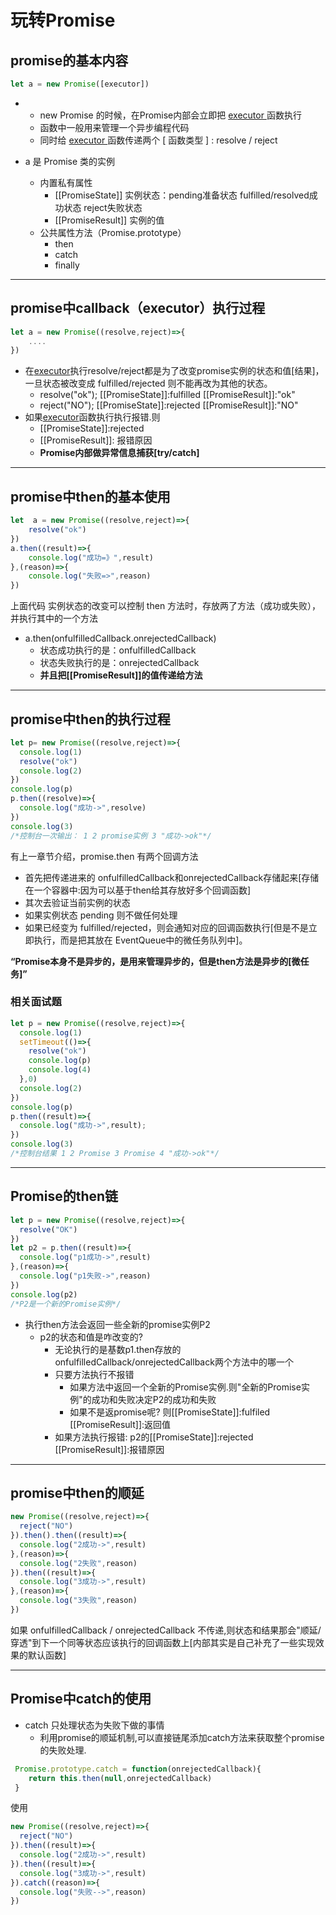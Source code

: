 # 玩转Promise

## promise的基本内容

```javascript
let a = new Promise([executor])
```

- [executor]: 可以执行函数

  - new Promise 的时候，在Promise内部会立即把 [ executor ] 函数执行
  - 函数中一般用来管理一个异步编程代码
  - 同时给 [ executor ] 函数传递两个 [ 函数类型 ] : resolve / reject

- a 是 Promise 类的实例

  - 内置私有属性
    - [[PromiseState]] 实例状态：pending准备状态  fulfilled/resolved成功状态  reject失败状态
    - [[PromiseResult]] 实例的值
  - 公共属性方法（Promise.prototype）
    - then
    - catch
    - finally

---

## promise中callback（executor）执行过程

```javascript
let a = new Promise((resolve,reject)=>{
    ....
})
```

- 在[executor]执行resolve/reject都是为了改变promise实例的状态和值[结果]，一旦状态被改变成 fulfilled/rejected 则不能再改为其他的状态。
  - resolve("ok"); [[PromiseState]]:fulfilled [[PromiseResult]]:"ok"
  - reject("NO"); [[PromiseState]]:rejected [[PromiseResult]]:"NO"
- 如果[executor]函数执行执行报错.则
  - [[PromiseState]]:rejected
  - [[PromiseResult]]: 报错原因
  - **Promise内部做异常信息捕获[try/catch]**

---

## promise中then的基本使用

```javascript
let  a = new Promise((resolve,reject)=>{
    resolve("ok")
})
a.then((result)=>{
    console.log("成功=》",result)
},(reason)=>{
    console.log("失败=>",reason)
})
```

上面代码 实例状态的改变可以控制 then 方法时，存放两了方法（成功或失败），并执行其中的一个方法

- a.then(onfulfilledCallback.onrejectedCallback)
  - 状态成功执行的是：onfulfilledCallback 
  - 状态失败执行的是：onrejectedCallback
  - **并且把[[PromiseResult]]的值传递给方法**

---

## promise中then的执行过程

```javascript
let p= new Promise((resolve,reject)=>{
  console.log(1)
  resolve("ok")
  console.log(2)
})
console.log(p)
p.then((resolve)=>{
  console.log("成功->",resolve)
})
console.log(3)
/*控制台一次输出： 1 2 promise实例 3 "成功->ok"*/
```

有上一章节介绍，promise.then 有两个回调方法

- 首先把传递进来的 onfulfilledCallback和onrejectedCallback存储起来[存储在一个容器中:因为可以基于then给其存放好多个回调函数]
- 其次去验证当前实例的状态
- 如果实例状态 pending 则不做任何处理
- 如果已经变为 fulfilled/rejected，则会通知对应的回调函数执行[但是不是立即执行，而是把其放在 EventQueue中的微任务队列中]。

**“Promise本身不是异步的，是用来管理异步的，但是then方法是异步的[微任务]”**

### 相关面试题

```javascript
let p = new Promise((resolve,reject)=>{
  console.log(1)
  setTimeout(()=>{
    resolve("ok")
    console.log(p)
    console.log(4)
  },0) 
  console.log(2)
})
console.log(p)
p.then((result)=>{
  console.log("成功->",result);
})
console.log(3)
/*控制台结果 1 2 Promise 3 Promise 4 "成功->ok"*/
```

---

## Promise的then链

```javascript
let p = new Promise((resolve,reject)=>{
  resolve("OK")
})
let p2 = p.then((result)=>{
  console.log("p1成功->",result)
},(reason)=>{
  console.log("p1失败->",reason)
})
console.log(p2)
/*P2是一个新的Promise实例*/
```

- 执行then方法会返回一些全新的promise实例P2
  - p2的状态和值是咋改变的?
    - 无论执行的是基数p1.then存放的onfulfilledCallback/onrejectedCallback两个方法中的哪一个
    - 只要方法执行不报错
      - 如果方法中返回一个全新的Promise实例.则"全新的Promise实例"的成功和失败决定P2的成功和失败
      - 如果不是返promise呢? 则[[PromiseState]]:fulfiled [[PromiseResult]]:返回值
    - 如果方法执行报错: p2的[[PromiseState]]:rejected [[PromiseResult]]:报错原因

---

## promise中then的顺延

```javascript
new Promise((resolve,reject)=>{
  reject("NO")
}).then().then((result)=>{
  console.log("2成功->",result)
},(reason)=>{
  console.log("2失败",reason)
}).then((result)=>{
  console.log("3成功->",result)
},(reason)=>{
  console.log("3失败",reason)
})
```

如果 onfulfilledCallback / onrejectedCallback 不传递,则状态和结果那会"顺延/穿透"到下一个同等状态应该执行的回调函数上[内部其实是自己补充了一些实现效果的默认函数]

----

## Promise中catch的使用

- catch 只处理状态为失败下做的事情
  - 利用promise的顺延机制,可以直接链尾添加catch方法来获取整个promise的失败处理.

```javascript
 Promise.prototype.catch = function(onrejectedCallback){
 	return this.then(null,onrejectedCallback) 
 }
```

使用

```javascript
new Promise((resolve,reject)=>{
  reject("NO")
}).then((result)=>{
  console.log("2成功->",result)
}).then((result)=>{
  console.log("3成功->",result)
}).catch((reason)=>{
  console.log("失败-->",reason)
})
```

[^本片文章借鉴《珠峰前端高级体系课程》，如有侵权行为，请联系作者删除]: 

